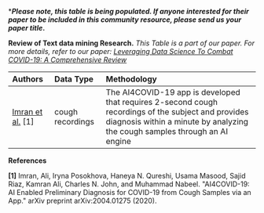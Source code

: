 
***_Please note, this table is being populated. If anyone interested for their paper to be included in this community resource, please send us your paper title_.**


**Review of Text data mining Research.** _This Table is a part of our paper. For more details, refer to our paper: [Leveraging Data Science To Combat COVID-19: A Comprehensive Review](https://www.researchgate.net/publication/340687152_Leveraging_Data_Science_To_Combat_COVID-19_A_Comprehensive_Review)_


| Authors |Data Type | Methodology|
| :---  | :--- | :--- |
[Imran et al.](https://arxiv.org/pdf/2004.01275.pdf) [1]|cough recordings|The AI4COVID-19 app is developed that requires 2-second cough recordings of the subject and provides  diagnosis within a minute by analyzing the cough samples through an AI engine|







**References**

**[1]** Imran, Ali, Iryna Posokhova, Haneya N. Qureshi, Usama Masood, Sajid Riaz, Kamran Ali, Charles N. John, and Muhammad Nabeel. "AI4COVID-19: AI Enabled Preliminary Diagnosis for COVID-19 from Cough Samples via an App." arXiv preprint arXiv:2004.01275 (2020).
